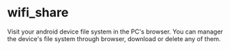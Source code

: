 wifi_share
==========

Visit your android device file system in the PC's browser. 
You can manager the device's file system through browser, download or delete any of them.
